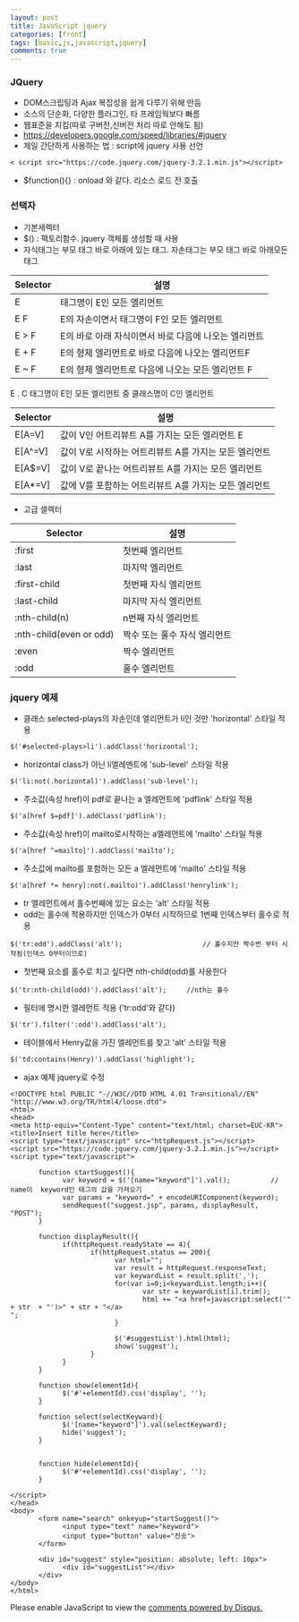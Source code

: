 ```yaml
---
layout: post
title: JavaScript jquery
categories: [front]
tags: [basic,js,javascript,jquery]
comments: true
---
```

### JQuery
- DOM스크립팅과 Ajax 복잡성을 쉽게 다루기 위해 만듬
- 소스의 단순화, 다양한 플러그인, 타 프레임웍보다 빠름
- 웹표준을 지킴(따로 구버전,신버전 처리 따로 안해도 됨)
- https://developers.google.com/speed/libraries/#jquery
- 제일 간단하게 사용하는 법 : script에 jquery 사용 선언

~~~
< script src="https://code.jquery.com/jquery-3.2.1.min.js"></script>
~~~
- $function(){} : onload 와 같다. 리소스 로드 전 호출

### 선택자
- 기본세렉터
- $() : 팩토리함수. jquery 객체를 생성할 때 사용
- 자식태그는 부모 태그 바로 아래에 있는 태그. 자손태그는 부모 태그 바로 아래모든 태그


Selector|설명
-------|-------
E|태그명이 E인 모든 엘리먼트
E F|E의 자손이면서 태그명이 F인 모든 엘리먼트
E > F|E의 바로 아래 자식이면서 바로 다음에 나오는 엘리먼트
E + F|E의 형제 엘리먼트로 바로 다음에 나오는 엘리먼트F
E ~ F|E의 형제 엘리먼트로 다음에 나오는 모든 엘리먼트 F
E . C 태그명이 E인 모든 엘리먼트 중 클래스명이 C인 엘리먼트

Selector|설명
-------|-------
E[A=V]|값이 V인 어트리뷰트 A를 가지는 모든 엘리먼트 E
E[A^=V]|값이 V로 시작하는 어트리뷰트 A를 가지는 모든 엘리먼트
E[A$=V]|값이 V로 끝나는 어트리뷰트 A를 가지는 모든 엘리먼트
E[A*=V]|값에 V를 포함하는 어트리뷰트 A를 가지는 모든 엘리먼트

- 고급 셀렉터

Selector|설명
-------|-------
:first|첫번째 엘리먼트
:last|마지막 엘리먼트
:first-child|첫번째 자식 엘리먼트
:last-child|마지막 자식 엘리먼트
:nth-child(n)|n번째 자식 엘리먼트
:nth-child(even or odd) | 짝수 또는 홀수 자식 엘리먼트
:even | 짝수 엘리먼트
:odd | 홀수 엘리먼트

### jquery 예제
- 클래스 selected-plays의 자손인데 엘리먼트가 li인 것만 'horizontal' 스타일 적용

~~~
$('#selected-plays>li').addClass('horizontal');
~~~
- horizontal class가 아닌 li엘레멘트에 'sub-level' 스타일 적용

~~~
$('li:not(.horizontal)').addClass('sub-level');
~~~
- 주소값(속성 href)이 pdf로 끝나는 a 엘레먼트에 'pdflink' 스타일 적용

~~~
$('a[href $=pdf]').addClass('pdflink');
~~~
- 주소값(속성 href)이 mailto로시작하는 a엘레먼트에 'mailto' 스타일 적용

~~~
$('a[href ^=mailto]').addClass('mailto');
~~~
- 주소값에 mailto를 포함하는 모든 a 엘레먼트에 'mailto' 스타일 적용

~~~
$('a[href *= henry]:not(.mailto)').addClass('henrylink');
~~~
- tr 엘레먼트에서 홀수번째에 있는 요소는 'alt' 스타일 적용
- odd는 홀수에 적용하지만 인덱스가 0부터 시작하므로 1번째 인덱스부터 홀수로 적용

~~~
$('tr:odd').addClass('alt');                    // 홀수지만 짝수번 부터 시작됨(인덱스 0부터이므로)
~~~
- 첫번째 요소를 홀수로 치고 싶다면 nth-child(odd)를 사용한다

~~~
$('tr:nth-child(odd)').addClass('alt');     //nth는 홀수
~~~
- 필터에 명시한 엘레먼트 적용 ('tr:odd'와 같다)

~~~
$('tr').filter(':odd').addClass('alt');
~~~
-  테이블에서 Henry값을 가진 엘레먼트를 찾고 'alt' 스타일 적용

~~~
$('td:contains(Henry)').addClass('highlight');
~~~
- ajax 예제 jquery로 수정

~~~
<!DOCTYPE html PUBLIC "-//W3C//DTD HTML 4.01 Transitional//EN"  "http://www.w3.org/TR/html4/loose.dtd">
<html>
<head>
<meta http-equiv="Content-Type" content="text/html; charset=EUC-KR">
<title>Insert title here</title>
<script type="text/javascript" src="httpRequest.js"></script>
<script src="https://code.jquery.com/jquery-3.2.1.min.js"></script>
<script type="text/javascript">
       
       function startSuggest(){
             var keyword = $('[name="keyword"]').val();          // name이  keyword인 태그의 값을 가져오기
             var params = "keyword=" + encodeURIComponent(keyword);
             sendRequest("suggest.jsp", params, displayResult, "POST");
       }
       
       function displayResult(){
             if(httpRequest.readyState == 4){
                    if(httpRequest.status == 200){
                          var html="";
                          var result = httpRequest.responseText;
                          var keywardList = result.split(',');
                          for(var i=0;i<keywardList.length;i++){
                                 var str = keywardList[i].trim();
                                 html += "<a href=javascript:select('"  + str  + "')>" + str + "</a>
";
                          }
                          
                          $('#suggestList').html(html);
                          show('suggest');
                    }
             }
       }
       
       function show(elementId){
             $('#'+elementId).css('display', '');
       }
       
       function select(selectKeyward){
             $('[name="keyword"]').val(selectKeyward);
             hide('suggest');
       }
       
       
       function hide(elementId){
             $('#'+elementId).css('display', '');
       }
       
</script>
</head>
<body>
       <form name="search" onkeyup="startSuggest()">
             <input type="text" name="keyword">
             <input type="button" value="전송">
       </form>
       
       <div id="suggest" style="position: absolute; left: 10px">
             <div id="suggestList"></div>
       </div>
</body>
</html>
~~~



<div id="disqus_thread"></div>
<script>

/**
*  RECOMMENDED CONFIGURATION VARIABLES: EDIT AND UNCOMMENT THE SECTION BELOW TO INSERT DYNAMIC VALUES FROM YOUR PLATFORM OR CMS.
*  LEARN WHY DEFINING THESE VARIABLES IS IMPORTANT: https://disqus.com/admin/universalcode/#configuration-variables*/
/*
var disqus_config = function () {
this.page.url = PAGE_URL;  // Replace PAGE_URL with your page's canonical URL variable
this.page.identifier = PAGE_IDENTIFIER; // Replace PAGE_IDENTIFIER with your page's unique identifier variable
};
*/
(function() { // DON'T EDIT BELOW THIS LINE
var d = document, s = d.createElement('script');
s.src = 'https://parkwonhui.disqus.com/embed.js';
s.setAttribute('data-timestamp', +new Date());
(d.head || d.body).appendChild(s);
})();
</script>
<noscript>Please enable JavaScript to view the <a href="https://disqus.com/?ref_noscript">comments powered by Disqus.</a></noscript>
                            